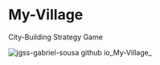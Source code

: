 # My-Village
City-Building Strategy Game

![jgss-gabriel-sousa github io_My-Village_](https://user-images.githubusercontent.com/42483024/172714740-b882fba7-4709-4f2b-acbc-2f9c700c6921.jpg)
